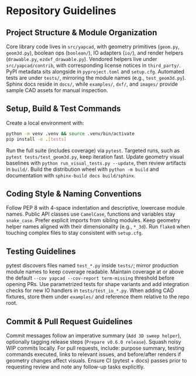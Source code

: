 # Repository Guidelines

## Project Structure & Module Organization
Core library code lives in `src/yapcad`, with geometry primitives (`geom.py`, `geom3d.py`), boolean ops (`boolean/`), IO adapters (`io/`), and render helpers (`drawable.py`, `ezdxf_drawable.py`). Vendored helpers live under `src/yapcad/contrib`, with corresponding license notices in `third_party/`. PyPI metadata sits alongside in `pyproject.toml` and `setup.cfg`. Automated tests are under `tests/`, mirroring the module names (e.g., `test_geom3d.py`). Sphinx docs reside in `docs/`, while `examples/`, `dxf/`, and `images/` provide sample CAD assets for manual inspection.

## Setup, Build & Test Commands
Create a local environment with:
```bash
python -m venv .venv && source .venv/bin/activate
pip install -e .[tests]
```
Run the full suite (includes coverage) via `pytest`. Targeted runs, such as `pytest tests/test_geom3d.py`, keep iteration fast. Update geometry visual baselines with `python run_visual_tests.py --update`, then review artifacts in `build/`. Build the distribution wheel with `python -m build` and documentation with `sphinx-build docs build/sphinx`.

## Coding Style & Naming Conventions
Follow PEP 8 with 4-space indentation and descriptive, lowercase module names. Public API classes use `CamelCase`, functions and variables stay `snake_case`. Prefer explicit imports from sibling modules. Keep geometry helper names aligned with their dimensionality (e.g., `*_3d`). Run `flake8` when touching complex files to stay consistent with `setup.cfg`.

## Testing Guidelines
pytest discovers files named `test_*.py` inside `tests/`; mirror production module names to keep coverage readable. Maintain coverage at or above the default `--cov yapcad --cov-report term-missing` threshold before opening PRs. Use parametrized tests for shape variants and add integration checks for new IO handlers in `tests/test_io_*.py`. When adding CAD fixtures, store them under `examples/` and reference them relative to the repo root.

## Commit & Pull Request Guidelines
Commit messages follow an imperative summary (`Add 3D sweep helper`), optionally tagging release steps (`Prepare v0.6.0 release`). Squash noisy WIP commits locally. For pull requests, include: purpose summary, testing commands executed, links to relevant issues, and before/after renders if geometry changes affect visuals. Ensure CI (pytest + docs) passes prior to requesting review and note any follow-up tasks explicitly.

